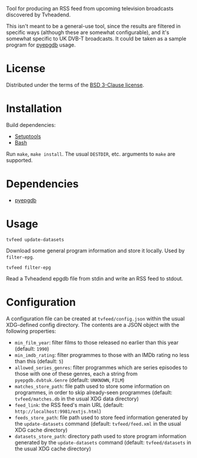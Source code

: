 Tool for producing an RSS feed from upcoming television broadcasts discovered by
Tvheadend.

This isn't meant to be a general-use tool, since the results are filtered in
specific ways (although these are somewhat configurable), and it's somewhat
specific to UK DVB-T broadcasts.  It could be taken as a sample program for
[pyepgdb](http://ikn.org.uk/pyepgdb) usage.

# License

Distributed under the terms of the
[BSD 3-Clause license](https://opensource.org/licenses/BSD-3-Clause).

# Installation

Build dependencies:
- [Setuptools](https://setuptools.readthedocs.io/en/latest/)
- [Bash](https://www.gnu.org/software/bash/)

Run `make`, `make install`.  The usual `DESTDIR`, etc. arguments to `make` are
supported.

# Dependencies

- [pyepgdb](http://ikn.org.uk/pyepgdb)

# Usage

`tvfeed update-datasets`

Download some general program information and store it locally.  Used by
`filter-epg`.

`tvfeed filter-epg`

Read a Tvheadend epgdb file from stdin and write an RSS feed to stdout.

# Configuration

A configuration file can be created at `tvfeed/config.json` within the usual
XDG-defined config directory.  The contents are a JSON object with the following
properties:

- `min_film_year`: filter films to those released no earlier than this year
  (default: `1990`)
- `min_imdb_rating`: filter programmes to those with an IMDb rating no less than
  this (default: `5`)
- `allowed_series_genres`: filter programmes which are series episodes to those
  with one of these genres, each a string from `pyepgdb.dvbtuk.Genre` (default:
  `UNKNOWN`, `FILM`)
- `matches_store_path`: file path used to store some information on programmes,
  in order to skip already-seen programmes (default: `tvfeed/matches.db` in the
  usual XDG data directory)
- `feed_link`: the RSS feed's main URL (default:
  `http://localhost:9981/extjs.html`)
- `feeds_store_path`: file path used to store feed information generated by the
  `update-datasets` command (default: `tvfeed/feed.xml` in the usual XDG cache
   directory)
- `datasets_store_path`: directory path used to store program information
  generated by the `update-datasets` command (default: `tvfeed/datasets` in the
  usual XDG cache directory)
